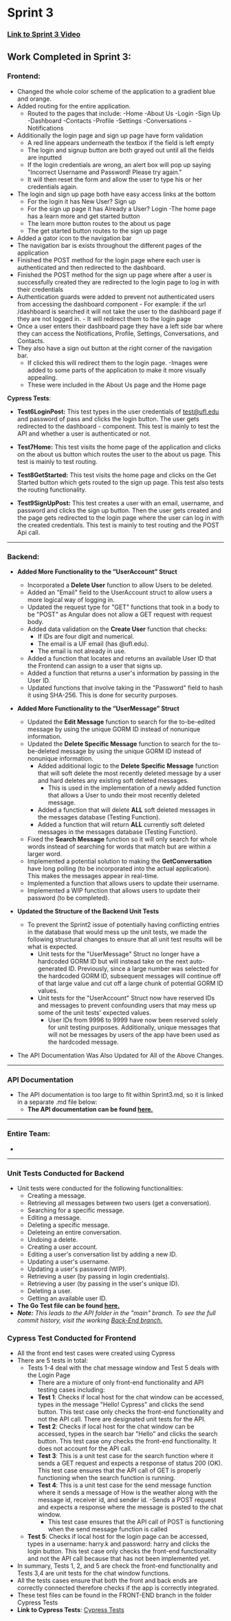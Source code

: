 # Sprint 3

### [Link to Sprint 3 Video]()

## Work Completed in Sprint 3:

 ### Frontend:
  - Changed the whole color scheme of the application to a gradient blue and orange.
  - Added routing for the entire application. 
    - Routed to the pages that include:
       -Home
       -About Us
       -Login
       -Sign Up
       -Dashboard
       -Contacts
       -Profile
       -Settings
       -Conversations
       -Notifications
   - Additionally the login page and sign up page have form validation 
      - A red line appears underneath the textbox if the field is left empty
      - The login and signup button are both grayed out until all the fields are inputted
      - If the login credentials are wrong, an alert box will pop up saying "Incorrect Username and Password! Please try again."
      - It will then reset the form and allow the user to type his or her credentials again. 
   - The login and sign up page both have easy access links at the bottom
      - For the login it has New User? Sign up
      - For the sign up page it has Already a User? Login
   -The home page has a learn more and get started button
      - The learn more button routes to the about us page
      - The get started button routes to the sign up page
   - Added a gator icon to the navigation bar
   - The navigation bar is exists throughout the different pages of the application
   - Finished the POST method for the login page where each user is authenticated and then redirected to the dashboard.
   - Finished the POST method for the sign up page where after a user is successfully created they are redirected to the login page to log in with their credentials
   - Authentication guards were added to prevent not authenticated users from accessing the dashboard component
         - For example: if the url /dashboard is searched it will not take the user to the dashboard page if they are not logged in. 
         - It will redirect them to the login page
   - Once a user enters their dashboard page they have a left side bar where they can access the Notifications, Profile, Settings, Conversations, and Contacts.
   - They also have a sign out button at the right corner of the navigation bar. 
       - If clicked this will redirect them to the login page.
   -Images were added to some parts of the application to make it more visually appealing. 
      - These were included in the About Us page and the Home page
   
   
  **Cypress Tests**:
    
 - **Test6LoginPost:** This test types in the user credentials of test@ufl.edu and password of pass and clicks the login button. The user gets redirected to the       dashboard      - component. This test is mainly to test the API and whether a user is authenticated or not.<br>
  
 - **Test7Home:** This test visits the home page of the application and clicks on the about us button which routes the user to the about us page. This test is mainly to test routing.<br>
  
 - **Test8GetStarted:** This test visits the home page and clicks on the Get Started button which gets routed to the sign up page. This test also tests the routing functionality.<br>
  
 - **Test9SignUpPost:** This test creates a user with an email, username, and password and clicks the sign up button. Then the user gets created and the page gets redirected to the login page where the user can log in with the created credentials. This test is mainly to test routing and the POST Api call. <br>


<hr>

 ### Backend:
 - **Added More Functionality to the ”UserAccount” Struct**
    - Incorporated a **Delete User** function to allow Users to be deleted.
    - Added an "Email" field to the UserAccount struct to allow users a more logical way of logging in.
    - Updated the request type for "GET" functions that took in a body to be "POST" as Angular does not allow a GET request with request body.
    - Added data validation on the **Create User** function that checks:
      - If IDs are four digit and numerical.
      - The email is a UF email (has @ufl.edu).
      - The email is not already in use.
     - Added a function that locates and returns an available User ID that the Frontend can assign to a user that signs up.
     - Added a function that returns a user's information by passing in the User ID.
     - Updated functions that involve taking in the "Password" field to hash it using SHA-256. This is done for security purposes.

 - **Added More Functionality to the ”UserMessage” Struct**
    - Updated the **Edit Message** function to search for the to-be-edited message by using the unique GORM ID instead of nonunique information.
    - Updated the **Delete Specific Message** function to search for the to-be-deleted message by using the unique GORM ID instead of nonunique information.
      - Added additional logic to the **Delete Specific Message** function that will soft delete the most recently deleted message by a user and hard deletes any existing soft deleted messages.
        - This is used in the implementation of a newly added function that allows a User to undo their most recently deleted message.
       - Added a function that will delete **ALL** soft deleted messages in the messages database (Testing Function).
       - Added a function that will return **ALL** currently soft deleted messages in the messages database (Testing Function).
    - Fixed the **Search Message** function so it will only search for whole words instead of searching for words that match but are within a larger word.
    - Implemented a potential solution to making the **GetConversation** have long polling (to be incorporated into the actual application). This makes the messages appear in real-time.
    - Implemented a function that allows users to update their username.
    - Implemented a WIP function that allows users to update their password (to be completed).
 
 - **Updated the Structure of the Backend Unit Tests**
    - To prevent the Sprint2 issue of potentially having conflicting entries in the database that would mess up the unit tests, we made the following structural changes to ensure that all unit test results will be what is expected.
      - Unit tests for the "UserMessage" Struct no longer have a hardcoded GORM ID but will instead take on the next auto-generated ID. Previously, since a large number was selected for the hardcoded GORM ID, subsequent messages will continue off of that large value and cut off a large chunk of potential GORM ID values.
      - Unit tests for the "UserAccount" Struct now have reserved IDs and messages to prevent confounding users that may mess up some of the unit tests' expected values.
        - User IDs from 9996 to 9999 have now been reserved solely for unit testing purposes. Additionally, unique messages that will not be messages by users of the app have been used as the hardcoded message.

- The API Documentation Was Also Updated for All of the Above Changes.

<hr>

### API Documentation
  - The API documentation is too large to fit within Sprint3.md, so it is linked in a separate .md file below:
    - **The API documentation can be found [here.](https://github.com/SWEGroup39/GatorChatApp/blob/main/App_Contents/BackEnd/API/API_Documentation.md)**

<hr>

 ### Entire Team:
  - 

<hr>

### Unit Tests Conducted for Backend
  - Unit tests were conducted for the following functionalities:
     - Creating a message.
     - Retrieving all messages between two users (get a conversation).
     - Searching for a specific message.
     - Editing a message.
     - Deleting a specific message.
     - Deleteing an entire conversation.
     - Undoing a delete.
     - Creating a user account.
     - Editing a user's conversation list by adding a new ID.
     - Updating a user's username.
     - Updating a user's password (WIP).
     - Retrieving a user (by passing in login credentials).
     - Retrieving a user (by passing in the user's unique ID).
     - Deleting a user.
     - Getting an available user ID.
  - **The Go Test file can be found [here.](https://github.com/SWEGroup39/GatorChatApp/blob/main/App_Contents/BackEnd/API/GatorChat_Rest_API_test.go)**
   - _**Note:** This leads to the API folder in the "main" branch. To see the full commit history, visit the working [Back-End branch.](https://github.com/SWEGroup39/GatorChatApp/tree/Back-End-Branch)_

### Cypress Test Conducted for Frontend
- All the front end test cases were created using Cypress
- There are 5 tests in total:
   - Tests 1-4 deal with the chat message window and Test 5 deals with the Login Page
     - There are a mixture of only front-end functionality and API testing cases including:
     - **Test 1**: Checks if local host for the chat window can be accessed, types in the message "Hello! Cypress" and clicks the send button. This test case only checks the front-end functionality and not the API call. There are designated unit tests for the API.
     - **Test 2**: Checks if local host for the chat window can be accessed, types in the search bar "Hello" and clicks the search button. This test case ony checks the front-end functionality. It does not account for the API call.
     - **Test 3**: This is a unit test case for the search function where it sends a GET request and expects a response of status 200 (OK). This test case ensures that the API call of GET is properly functioning when the search function is running.
     - **Test 4**: This is a unit test case for the send message function where it sends a message of How is the weather along with the message id, receiver id, and sender id.    -Sends a POST request and expects a response where the message is posted to the chat window.
       - This test case ensures that the API call of POST is functioning when the send message function is called
  - **Test 5**: Checks if local host for the login page can be accessed, types in a username: harry.k and password: harry and clicks the login button. This test case only checks the front-end functionality and not the API call because that has not been implemented yet.
- In summary, Tests 1, 2, and 5 are check the front-end functionality and Tests 3,4 are unit tests for the chat window functions. 
- All the tests cases ensure that both the front and back ends are correctly connected therefore checks if the app is correctly integrated. 
- These test files can be found in the FRONT-END branch in the folder Cypress Tests
- **Link to Cypress Tests**: <a href="https://github.com/SWEGroup39/GatorChatApp/tree/Front-End-Branch/CypressTesting">Cypress Tests</a>
